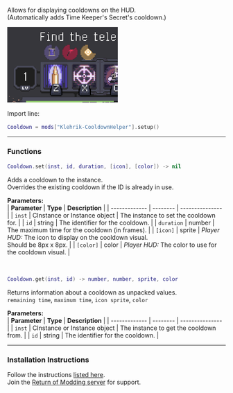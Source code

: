 Allows for displaying cooldowns on the HUD.  
(Automatically adds Time Keeper's Secret's cooldown.)  

![CDHelperShowcase.png](https://github.com/Klehrik/RoRR-CooldownHelper/blob/main/CDHelperShowcase.png?raw=true)

Import line:  
```lua
Cooldown = mods["Klehrik-CooldownHelper"].setup()

```

---

### Functions

```lua
Cooldown.set(inst, id, duration, [icon], [color]) -> nil
```

Adds a cooldown to the instance.  
Overrides the existing cooldown if the ID is already in use.  

**Parameters:**  
| **Parameter** | **Type** | **Description** |
| ------------- | -------- | --------------- |
| `inst`        | CInstance or Instance object | The instance to set the cooldown for. |
| `id`          | string  | The identifier for the cooldown. |
| `duration`    | number  | The maximum time for the cooldown (in frames). |
| `[icon]`      | sprite  | _Player HUD:_ The icon to display on the cooldown visual. <br>Should be 8px x 8px. |
| `[color]`     | color   | _Player HUD:_ The color to use for the cooldown visual. |

<br>

```lua
Cooldown.get(inst, id) -> number, number, sprite, color
```

Returns information about a cooldown as unpacked values.  
`remaining time`, `maximum time`, `icon sprite`, `color`  

**Parameters:**  
| **Parameter** | **Type** | **Description** |
| ------------- | -------- | --------------- |
| `inst`        | CInstance or Instance object | The instance to get the cooldown from. |
| `id`          | string  | The identifier for the cooldown. |

---

### Installation Instructions
Follow the instructions [listed here](https://docs.google.com/document/d/1NgLwb8noRLvlV9keNc_GF2aVzjARvUjpND2rxFgxyfw/edit?usp=sharing).  
Join the [Return of Modding server](https://discord.gg/VjS57cszMq) for support.  